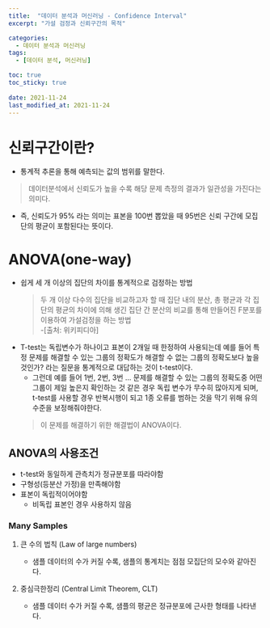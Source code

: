 ```yaml
---
title:  "데이터 분석과 머신러닝 - Confidence Interval"
excerpt: "가설 검정과 신뢰구간의 목적"

categories:
  - 데이터 분석과 머신러닝
tags:
  - [데이터 분석, 머신러닝]

toc: true
toc_sticky: true
 
date: 2021-11-24
last_modified_at: 2021-11-24
---
```


# 신뢰구간이란?
- 통계적 추론을 통해 예측되는 값의 범위를 말한다.
> 데이터분석에서 신뢰도가 높을 수록 해당 문제 측정의 결과가 일관성을 가진다는 의미다.
- 즉, 신뢰도가 95% 라는 의미는 표본을 100번 뽑았을 때 95번은 신뢰 구간에 모집단의 평균이 포함된다는 뜻이다.

# ANOVA(one-way)
- 쉽게 세 개 이상의 집단의 차이를 통계적으로 검정하는 방법
    > 두 개 이상 다수의 집단을 비교하고자 할 때 집단 내의 분산, 총 평균과 각 집단의 평균의 차이에 의해 생긴 집단 간 분산의 비교를 통해 만들어진 F분포를 이용하여 가설검정을 하는 방법 <br> -[출처: 위키피디아]
- T-test는 독립변수가 하나이고 표본이 2개일 때 한정하여 사용되는데 예를 들어 특정 문제를 해결할 수 있는 그룹의 정확도가 해결할 수 없는 그룹의 정확도보다 높을 것인가? 라는 질문을 통계적으로 대답하는 것이 t-test이다.
    - 그런데 예를 들어 1번, 2번, 3번 ... 문제를 해결할 수 있는 그룹의 정확도중 어떤 그룹이 제일 높은지 확인하는 것 같은 경우 독립 변수가 무수히 많아지게 되며, t-test를 사용할 경우 반복시행이 되고 1종 오류를 범하는 것을 막기 위해 유의 수준을 보정해줘야한다.
    > 이 문제를 해결하기 위한 해결법이 ANOVA이다.

## ANOVA의 사용조건
- t-test와 동일하게 관측치가 정규분포를 따라야함
- 구형성(등분산 가정)을 만족해야함
- 표본이 독립적이어야함
    - 비독립 표본인 경우 사용하지 않음

### Many Samples
1. 큰 수의 법칙 (Law of large numbers)
    - 샘플 데이터의 수가 커질 수록, 샘플의 통계치는 점점 모집단의 모수와 같아진다.

2. 중심극한정리 (Central Limit Theorem, CLT)
    - 샘플 데이터 수가 커질 수록, 샘플의 평균은 정규분포에 근사한 형태를 나타낸다.